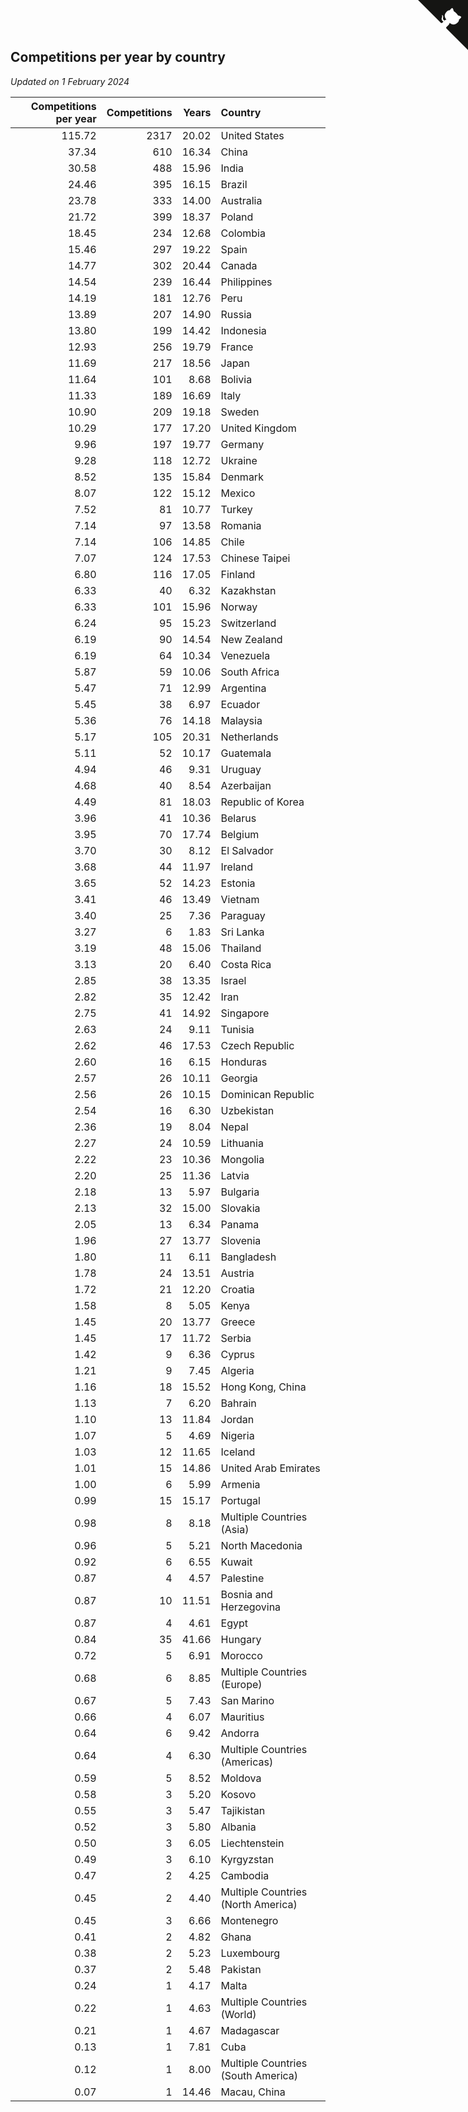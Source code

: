 ## Competitions per year by country

*Updated on  1 February 2024*

| Competitions per year | Competitions | Years | Country |
| ---: | ---: | ---: | :--- |
| 115.72 | 2317 | 20.02 | United States |
| 37.34 | 610 | 16.34 | China |
| 30.58 | 488 | 15.96 | India |
| 24.46 | 395 | 16.15 | Brazil |
| 23.78 | 333 | 14.00 | Australia |
| 21.72 | 399 | 18.37 | Poland |
| 18.45 | 234 | 12.68 | Colombia |
| 15.46 | 297 | 19.22 | Spain |
| 14.77 | 302 | 20.44 | Canada |
| 14.54 | 239 | 16.44 | Philippines |
| 14.19 | 181 | 12.76 | Peru |
| 13.89 | 207 | 14.90 | Russia |
| 13.80 | 199 | 14.42 | Indonesia |
| 12.93 | 256 | 19.79 | France |
| 11.69 | 217 | 18.56 | Japan |
| 11.64 | 101 | 8.68 | Bolivia |
| 11.33 | 189 | 16.69 | Italy |
| 10.90 | 209 | 19.18 | Sweden |
| 10.29 | 177 | 17.20 | United Kingdom |
| 9.96 | 197 | 19.77 | Germany |
| 9.28 | 118 | 12.72 | Ukraine |
| 8.52 | 135 | 15.84 | Denmark |
| 8.07 | 122 | 15.12 | Mexico |
| 7.52 | 81 | 10.77 | Turkey |
| 7.14 | 97 | 13.58 | Romania |
| 7.14 | 106 | 14.85 | Chile |
| 7.07 | 124 | 17.53 | Chinese Taipei |
| 6.80 | 116 | 17.05 | Finland |
| 6.33 | 40 | 6.32 | Kazakhstan |
| 6.33 | 101 | 15.96 | Norway |
| 6.24 | 95 | 15.23 | Switzerland |
| 6.19 | 90 | 14.54 | New Zealand |
| 6.19 | 64 | 10.34 | Venezuela |
| 5.87 | 59 | 10.06 | South Africa |
| 5.47 | 71 | 12.99 | Argentina |
| 5.45 | 38 | 6.97 | Ecuador |
| 5.36 | 76 | 14.18 | Malaysia |
| 5.17 | 105 | 20.31 | Netherlands |
| 5.11 | 52 | 10.17 | Guatemala |
| 4.94 | 46 | 9.31 | Uruguay |
| 4.68 | 40 | 8.54 | Azerbaijan |
| 4.49 | 81 | 18.03 | Republic of Korea |
| 3.96 | 41 | 10.36 | Belarus |
| 3.95 | 70 | 17.74 | Belgium |
| 3.70 | 30 | 8.12 | El Salvador |
| 3.68 | 44 | 11.97 | Ireland |
| 3.65 | 52 | 14.23 | Estonia |
| 3.41 | 46 | 13.49 | Vietnam |
| 3.40 | 25 | 7.36 | Paraguay |
| 3.27 | 6 | 1.83 | Sri Lanka |
| 3.19 | 48 | 15.06 | Thailand |
| 3.13 | 20 | 6.40 | Costa Rica |
| 2.85 | 38 | 13.35 | Israel |
| 2.82 | 35 | 12.42 | Iran |
| 2.75 | 41 | 14.92 | Singapore |
| 2.63 | 24 | 9.11 | Tunisia |
| 2.62 | 46 | 17.53 | Czech Republic |
| 2.60 | 16 | 6.15 | Honduras |
| 2.57 | 26 | 10.11 | Georgia |
| 2.56 | 26 | 10.15 | Dominican Republic |
| 2.54 | 16 | 6.30 | Uzbekistan |
| 2.36 | 19 | 8.04 | Nepal |
| 2.27 | 24 | 10.59 | Lithuania |
| 2.22 | 23 | 10.36 | Mongolia |
| 2.20 | 25 | 11.36 | Latvia |
| 2.18 | 13 | 5.97 | Bulgaria |
| 2.13 | 32 | 15.00 | Slovakia |
| 2.05 | 13 | 6.34 | Panama |
| 1.96 | 27 | 13.77 | Slovenia |
| 1.80 | 11 | 6.11 | Bangladesh |
| 1.78 | 24 | 13.51 | Austria |
| 1.72 | 21 | 12.20 | Croatia |
| 1.58 | 8 | 5.05 | Kenya |
| 1.45 | 20 | 13.77 | Greece |
| 1.45 | 17 | 11.72 | Serbia |
| 1.42 | 9 | 6.36 | Cyprus |
| 1.21 | 9 | 7.45 | Algeria |
| 1.16 | 18 | 15.52 | Hong Kong, China |
| 1.13 | 7 | 6.20 | Bahrain |
| 1.10 | 13 | 11.84 | Jordan |
| 1.07 | 5 | 4.69 | Nigeria |
| 1.03 | 12 | 11.65 | Iceland |
| 1.01 | 15 | 14.86 | United Arab Emirates |
| 1.00 | 6 | 5.99 | Armenia |
| 0.99 | 15 | 15.17 | Portugal |
| 0.98 | 8 | 8.18 | Multiple Countries (Asia) |
| 0.96 | 5 | 5.21 | North Macedonia |
| 0.92 | 6 | 6.55 | Kuwait |
| 0.87 | 4 | 4.57 | Palestine |
| 0.87 | 10 | 11.51 | Bosnia and Herzegovina |
| 0.87 | 4 | 4.61 | Egypt |
| 0.84 | 35 | 41.66 | Hungary |
| 0.72 | 5 | 6.91 | Morocco |
| 0.68 | 6 | 8.85 | Multiple Countries (Europe) |
| 0.67 | 5 | 7.43 | San Marino |
| 0.66 | 4 | 6.07 | Mauritius |
| 0.64 | 6 | 9.42 | Andorra |
| 0.64 | 4 | 6.30 | Multiple Countries (Americas) |
| 0.59 | 5 | 8.52 | Moldova |
| 0.58 | 3 | 5.20 | Kosovo |
| 0.55 | 3 | 5.47 | Tajikistan |
| 0.52 | 3 | 5.80 | Albania |
| 0.50 | 3 | 6.05 | Liechtenstein |
| 0.49 | 3 | 6.10 | Kyrgyzstan |
| 0.47 | 2 | 4.25 | Cambodia |
| 0.45 | 2 | 4.40 | Multiple Countries (North America) |
| 0.45 | 3 | 6.66 | Montenegro |
| 0.41 | 2 | 4.82 | Ghana |
| 0.38 | 2 | 5.23 | Luxembourg |
| 0.37 | 2 | 5.48 | Pakistan |
| 0.24 | 1 | 4.17 | Malta |
| 0.22 | 1 | 4.63 | Multiple Countries (World) |
| 0.21 | 1 | 4.67 | Madagascar |
| 0.13 | 1 | 7.81 | Cuba |
| 0.12 | 1 | 8.00 | Multiple Countries (South America) |
| 0.07 | 1 | 14.46 | Macau, China |


<a href="https://github.com/jonatanklosko/wca_statistics" class="github-corner" aria-label="View source on Github"><svg width="80" height="80" viewBox="0 0 250 250" style="fill:#151513; color:#fff; position: absolute; top: 0; border: 0; right: 0;" aria-hidden="true"><path d="M0,0 L115,115 L130,115 L142,142 L250,250 L250,0 Z"></path><path d="M128.3,109.0 C113.8,99.7 119.0,89.6 119.0,89.6 C122.0,82.7 120.5,78.6 120.5,78.6 C119.2,72.0 123.4,76.3 123.4,76.3 C127.3,80.9 125.5,87.3 125.5,87.3 C122.9,97.6 130.6,101.9 134.4,103.2" fill="currentColor" style="transform-origin: 130px 106px;" class="octo-arm"></path><path d="M115.0,115.0 C114.9,115.1 118.7,116.5 119.8,115.4 L133.7,101.6 C136.9,99.2 139.9,98.4 142.2,98.6 C133.8,88.0 127.5,74.4 143.8,58.0 C148.5,53.4 154.0,51.2 159.7,51.0 C160.3,49.4 163.2,43.6 171.4,40.1 C171.4,40.1 176.1,42.5 178.8,56.2 C183.1,58.6 187.2,61.8 190.9,65.4 C194.5,69.0 197.7,73.2 200.1,77.6 C213.8,80.2 216.3,84.9 216.3,84.9 C212.7,93.1 206.9,96.0 205.4,96.6 C205.1,102.4 203.0,107.8 198.3,112.5 C181.9,128.9 168.3,122.5 157.7,114.1 C157.9,116.9 156.7,120.9 152.7,124.9 L141.0,136.5 C139.8,137.7 141.6,141.9 141.8,141.8 Z" fill="currentColor" class="octo-body"></path></svg></a><style>.github-corner:hover .octo-arm{animation:octocat-wave 560ms ease-in-out}@keyframes octocat-wave{0%,100%{transform:rotate(0)}20%,60%{transform:rotate(-25deg)}40%,80%{transform:rotate(10deg)}}@media (max-width:500px){.github-corner:hover .octo-arm{animation:none}.github-corner .octo-arm{animation:octocat-wave 560ms ease-in-out}}</style>
